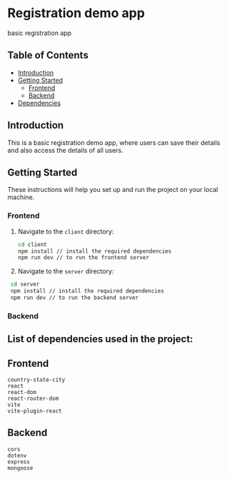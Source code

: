 # Registration demo app

basic registration app

## Table of Contents

- [Introduction](#introduction)
- [Getting Started](#getting-started)
  - [Frontend](#frontend)
  - [Backend](#backend)
- [Dependencies](#dependencies)

## Introduction

This is a basic registration demo app, where users can save their details and also access the details of all users.

## Getting Started

These instructions will help you set up and run the project on your local machine.

### Frontend

1. Navigate to the `client` directory:

   ```bash
   cd client
   npm install // install the required dependencies
   npm run dev // to run the frontend server

2. Navigate to the `server` directory:

  ```bash
   cd server
   npm install // install the required dependencies
   npm run dev // to run the backend server
  ``` 

### Backend

## List of dependencies used in the project:
## Frontend

    country-state-city
    react
    react-dom
    react-router-dom
    vite
    vite-plugin-react

## Backend

    cors
    dotenv
    express
    mongoose
